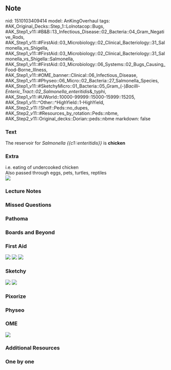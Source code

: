 ## Note
nid: 1510103409414
model: AnKingOverhaul
tags: #AK_Original_Decks::Step_1::Lolnotacop::Bugs, #AK_Step1_v11::#B&B::13_Infectious_Disease::02_Bacteria::04_Gram_Negative_Rods, #AK_Step1_v11::#FirstAid::03_Microbiology::02_Clinical_Bacteriology::31_Salmonella_vs_Shigella, #AK_Step1_v11::#FirstAid::03_Microbiology::02_Clinical_Bacteriology::31_Salmonella_vs_Shigella::Salmonella, #AK_Step1_v11::#FirstAid::03_Microbiology::06_Systems::02_Bugs_Causing_Food-Borne_Illness, #AK_Step1_v11::#OME_banner::Clinical::06_Infectious_Disease, #AK_Step1_v11::#Physeo::06_Micro::02_Bacteria::27_Salmonella_Species, #AK_Step1_v11::#SketchyMicro::01_Bacteria::05_Gram_(-)_Bacilli_-_Enteric_Tract::02_Salmonella_enteritidis_&_typhi, #AK_Step1_v11::#UWorld::10000-99999::15000-15999::15205, #AK_Step1_v11::^Other::^HighYield::1-HighYield, #AK_Step2_v11::!Shelf::Peds::no_dupes, #AK_Step2_v11::#Resources_by_rotation::Peds::nbme, #AK_Step2_v11::Original_decks::Dorian::peds::nbme
markdown: false

### Text
The reservoir for <i>Salmonella {{c1::enteritidis}}</i> is
<b>chicken</b>

### Extra
<div>
  i.e. eating of undercooked chicken
</div>
<div>
  Also passed through eggs, pets, turtles, reptiles
</div><img src="paste-94016834109925.jpg">

### Lecture Notes


### Missed Questions


### Pathoma


### Boards and Beyond


### First Aid
<img src="tmpsj1krhcc.png"> <img src="tmp1ut5brro.png"> <img src=
"tmpruwstlwj.png">

### Sketchy
<img src="paste-17888538787843.jpg"> <img src=
"paste-b077979bf4b434cbbabac2f64033432b3480d937.png">

### Pixorize


### Physeo


### OME
<div class="ome-widget">
  <a href=
  "https://onlinemeded.org/spa/infectious-disease?ref=anki"><img src="_OME_AnkiFlashcards_Topic_1.png"></a>
</div>

### Additional Resources


### One by one

